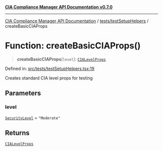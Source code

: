 [**CIA Compliance Manager API Documentation v0.7.0**](../../../README.md)

***

[CIA Compliance Manager API Documentation](../../../modules.md) / [tests/testSetupHelpers](../README.md) / createBasicCIAProps

# Function: createBasicCIAProps()

> **createBasicCIAProps**(`level`): [`CIALevelProps`](../interfaces/CIALevelProps.md)

Defined in: [src/tests/testSetupHelpers.tsx:19](https://github.com/Hack23/cia-compliance-manager/blob/a904e43458f81faf7066f9da9fc149cc9f6e236d/src/tests/testSetupHelpers.tsx#L19)

Creates standard CIA level props for testing

## Parameters

### level

[`SecurityLevel`](../../../types/cia/type-aliases/SecurityLevel.md) = `"Moderate"`

## Returns

[`CIALevelProps`](../interfaces/CIALevelProps.md)
